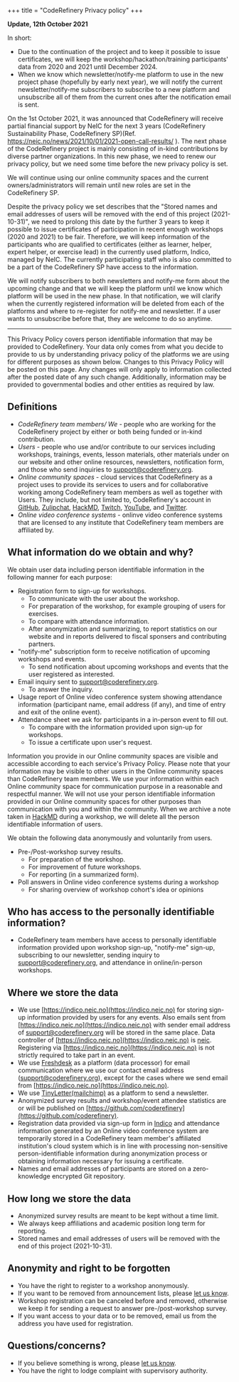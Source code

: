 +++
title = "CodeRefinery Privacy policy"
+++

**Update, 12th October 2021**

In short:
- Due to the continuation of the project and to keep it possible to issue certificates, we will keep the workshop/hackathon/training participants' data from 2020 and 2021 until December 2024.
- When we know which newsletter/notify-me platform to use in the new project phase (hopefully by early next year), we will notify the current newsletter/notify-me subscribers to subscribe to a new platform and unsubscribe all of them from the current ones after the notification email is sent.

On the 1st October 2021, it was announced that CodeRefinery will receive partial financial support by NeIC for the next 3 years (CodeRefinery Sustainability Phase, CodeRefinery SP)(Ref. https://neic.no/news/2021/10/01/2021-open-call-results/ ). The next phase of the CodeRefinery project is mainly consisting of in-kind contributions by diverse partner organizations. In this new phase, we need to renew our privacy policy, but we need some time before the new privacy policy is set. 

We will continue using our online community spaces and the current owners/administrators will remain until new roles are set in the CodeRefinery SP.

Despite the privacy policy we set describes that the "Stored names and email addresses of users will be removed with the end of this project (2021-10-31)", we need to prolong this date by the further 3 years to keep it possible to issue certificates of participation in recent enough workshops (2020 and 2021) to be fair. Therefore, we will keep information of the participants who are qualified to certificates (either as learner, helper, expert helper, or exercise lead) in the currently used platform, Indico, managed by NeIC. The currently participating staff who is also committed to be a part of the CodeRefinery SP have access to the information.

We will notify subscribers to both newsletters and notify-me form about the upcoming change and that we will keep the platform until we know which platform will be used in the new phase. In that notification, we will clarify when the currently registered information will be deleted from each of the platforms and where to re-register for notify-me and newsletter. If a user wants to unsubscribe before that, they are welcome to do so anytime.

----

This Privacy Policy covers person identifiable information that may be provided to CodeRefinery. Your data only comes from what you decide to provide to us by understanding privacy policy of the platforms we are using for different purposes as shown below. Changes to this Privacy Policy will be posted on this page. Any changes will only apply to information collected after the posted date of any such change. Additionally, information may be provided to governmental bodies and other entities as required by law. 

## Definitions

- *CodeRefinery team members/ We* - people who are working for the CodeRefinery project by either or both being funded or in-kind contribution.
- *Users* - people who use and/or contribute to our services including workshops, trainings, events, lesson materials, other materials under on our website and other online resources, newsletters, notification form, and those who send inquiries to support@coderefinery.org. 
- *Online community spaces* - cloud services that CodeRefinery as a project uses to provide its services to users and for collaborative working among CodeRefinery team members as well as together with Users. They include, but not limited to, CodeRefinery's account in [GitHub](github.com/coderefinery), [Zulipchat](coderefinery.zulipchat.com), [HackMD](hackmd.io/@coderefinery), [Twitch](twitch.tv/coderefinery), [YouTube]([youtube.com/](https://www.youtube.com/channel/UC47aupE7HKGduAjXKt1Gwrg)), and [Twitter](https://twitter.com/coderefine).
- *Online video conference systems* - onlinve video conference systems that are licensed to any institute that CodeRefinery team members are affiliated by.

## What information do we obtain and why?

We obtain user data including person identifiable information in the following manner for each purpose:
- Registration form to sign-up for workshops.
  - To communicate with the user about the workshop.
  - For preparation of the workshop, for example grouping of users for exercises.
  - To compare with attendance information.
  - After anonymization and summarizing, to report statistics on our website and in reports delivered to fiscal sponsers and contributing partners.
- "notify-me" subscription form to receive notification of upcoming workshops and events.
  - To send notification about upcoming workshops and events that the user registered as interested.
- Email inquiry sent to support@coderefinery.org. 
  - To answer the inquiry.
- Usage report of Online video conference system showing attendance information (participant name, email address (if any), and time of entry and exit of the online event). 
- Attendance sheet we ask for participants in a in-person event to fill out.
  - To compare with the information provided upon sign-up for workshops.
  - To issue a certificate upon user's request.

Information you provide in our Online community spaces are visible and accessible according to each service's Privacy Policy. Please note that your information may be visible to other users in the Online community spaces than CodeRefinery team members. We use your information within each Online community space for communication purpose in a reasonable and respectful manner. We will not use your person identifiable information provided in our Online community spaces for other purposes than communication with you and within the community. When we archive a note taken in [HackMD](hackmd.io/@coderefinery) during a workshop, we will delete all the person identifiable information of users.  

We obtain the following data anonymously and voluntarily from users.
- Pre-/Post-workshop survey results.
  - For preparation of the workshop.
  - For improvement of future workshops.
  - For reporting (in a summarized form).
- Poll answers in Online video conference systems during a workshop 
  - For sharing overview of workshop cohort's idea or opinions

## Who has access to the personally identifiable information? 

- CodeRefinery team members have access to personally identifiable information provided upon workshop sign-up, "notify-me" sign-up, subscribing to our newsletter, sending inquiry to support@coderefinery.org, and attendance in online/in-person workshops.

## Where we store the data

- We use [https://indico.neic.no](https://indico.neic.no) for storing sign-up information provided by users for any events. Also emails sent from [https://indico.neic.no](https://indico.neic.no) with sender email address of support@coderefinery.org will be stored in the same place. Data controller of [https://indico.neic.no](https://indico.neic.no) is [neic](neic.no). Registering via [https://indico.neic.no](https://indico.neic.no) is not strictly required to take part in an event.
- We use [Freshdesk](https://www.freshworks.com/security/) as a platform (data processor) for email communication where we use our contact email address (support@coderefinery.org), except for the cases where we send email from [https://indico.neic.no](https://indico.neic.no).  
- We use [TinyLetter(mailchimp)](https://mailchimp.com/legal/privacy/) as a platform to send a newsletter.
- Anonymized survey results and workshop/event attendee statistics are or will be published on
  [https://github.com/coderefinery](https://github.com/coderefinery).
- Registration data provided via sign-up form in [Indico](https://indico.neic.no) and attendance information generated by an Online video conference system are temporarily stored in a CodeRefinery team member's affiliated institution's cloud system which is in line with processing non-sensitive person-identifiable information during anonymization process or obtaining information necessary for issuing a certificate.  
- Names and email addresses of participants are stored on a zero-knowledge
  encrypted Git repository.


## How long we store the data

- Anonymized survey results are meant to be kept without a time limit.
- We always keep affiliations and academic position long term for reporting.
- Stored names and email addresses of users will be removed with the end
  of this project (2021-10-31).


## Anonymity and right to be forgotten

- You have the right to register to a workshop anonymously.
- If you want to be removed from announcement lists, please [let us
  know](/get-involved/#contact-us).
- Workshop registration can be canceled before and removed, otherwise we keep
  it for sending a request to answer pre-/post-workshop survey.
- If you want access to your data or to be removed, email us from the address
  you have used for registration.


## Questions/concerns?

- If you believe something is wrong, please [let us know](/get-involved/#contact-us).
- You have the right to lodge complaint with supervisory authority.
